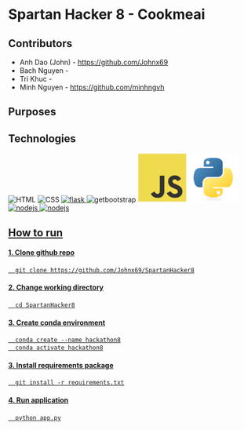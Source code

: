 # Spartan Hacker 8 - Cookmeai

## Contributors

- Anh Dao (John) - https://github.com/Johnx69
- Bach Nguyen - 
- Tri Khuc - 
- Minh Nguyen - https://github.com/minhngvh

## Purposes

## Technologies
<img src="https://www.vectorlogo.zone/logos/w3_html5/w3_html5-icon.svg" alt="HTML" width="100" height="100"/> <a href="https://en.wikipedia.org/wiki/HTML" target="_blank" rel="noreferrer"> </a>
<img src="https://www.vectorlogo.zone/logos/w3_css/w3_css-icon.svg" alt="CSS" width="100" height="100"/> </a> <a href="https://en.wikipedia.org/wiki/CSS" target="_blank" rel="noreferrer">
<img src="https://www.vectorlogo.zone/logos/pocoo_flask/pocoo_flask-icon.svg" alt="flask" width="100" height="100"/>  <a href="https://flask.palletsprojects.com/en/2.2.x/" target="_blank" rel="noreferrer"> </a>
<img src="https://www.vectorlogo.zone/logos/getbootstrap/getbootstrap-ar21.svg" alt="getbootstrap" width="100" height="100"/> <a href="https://getbootstrap.com/" target="_blank" rel="noreferrer"> </a>
<img src="https://raw.githubusercontent.com/devicons/devicon/master/icons/javascript/javascript-original.svg" alt="javascript" width="100" height="100"/> <a src href='https://developer.mozilla.org/en-US/docs/Web/JavaScript' target="_blank" rel="noreferrer"> </a>
<img src="https://raw.githubusercontent.com/devicons/devicon/master/icons/python/python-original.svg" alt="python" width="100" height="100"/> </a> <a href="https://www.python.org/" target="_blank" rel="noreferrer">
<img src="https://www.vectorlogo.zone/logos/opencv/opencv-icon.svg" alt="nodejs" width="100" height="100"/> </a> <a href="https://opencv.org/" target="_blank" rel="noreferrer">
<img src="https://www.vectorlogo.zone/logos/sqlite/sqlite-ar21.svg" alt="nodejs" width="100" height="100"/> </a> <a href="https://sqlite.org/index.html" target="_blank" rel="noreferrer">
  
## How to run

#### 1. Clone github repo
```
  git clone https://github.com/Johnx69/SpartanHacker8
```

#### 2. Change working directory 

```
  cd SpartanHacker8
```

#### 3. Create conda environment

```
  conda create --name hackathon8
  conda activate hackathon8
```

#### 3. Install requirements package
```
  git install -r requirements.txt
```

#### 4. Run application

```
  python app.py
```
